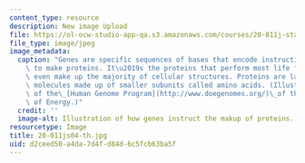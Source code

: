 ```yaml
---
content_type: resource
description: New image Upload
file: https://ol-ocw-studio-app-qa.s3.amazonaws.com/courses/20-011j-statistical-thermodynamics-of-biomolecular-systems-be-011j-spring-2004/d2ceed50a4da7d4fd84d6c5fcb63ba5f_20-011js04-th.jpg
file_type: image/jpeg
image_metadata:
  caption: "Genes are specific sequences of bases that encode instructions on how\
    \ to make proteins. It\u2019s the proteins that perform most life functions and\
    \ even make up the majority of cellular structures. Proteins are large, complex\
    \ molecules made up of smaller subunits called amino acids. (Illustration courtesy\
    \ of the\_[Human Genome Program](http://www.doegenomes.org/)\_of the U.S. Department\
    \ of Energy.)"
  credit: ''
  image-alt: Illustration of how genes instruct the makup of proteins.
resourcetype: Image
title: 20-011js04-th.jpg
uid: d2ceed50-a4da-7d4f-d84d-6c5fcb63ba5f
---
```

